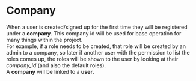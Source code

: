 # Company

When a user is created/signed up for the first time they will be registered under a **company**. This company id will be used for base operation for many things within the project.
<br>
For example, if a role needs to be created, that role will be created by an admin to a company, so later if another user with the permission to list the roles comes up,
the roles will be shown to the user by looking at their _company_id_ (and also the default roles). 
<br>
A **company** will be linked to a **user**.
